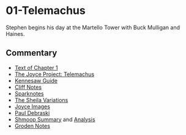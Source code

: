 # 01-Telemachus

Stephen begins his day at the Martello Tower with Buck Mulligan and Haines.

## Commentary

- [Text of Chapter 1](http://www.online-literature.com/james_joyce/ulysses/1/)
- [The Joyce Project: Telemachus](http://m.joyceproject.com/chapters/telem.html)
- [Kennesaw Guide](http://ksumail.kennesaw.edu/~mglosup/ulysses/telemachus.htm)
- [Cliff Notes](http://www.cliffsnotes.com/literature/u/ulysses/summary-and-analysis/chapter-1)
- [Sparknotes](http://www.sparknotes.com/lit/ulysses/section1.rhtml)
- [The Sheila Variations](http://www.sheilaomalley.com/?p=7543)
- [Joyce Images](http://www.joyceimages.com/chapter/01/)
- [Paul Debraski](http://ijustreadaboutthat.wordpress.com/2010/07/12/james-joyce-week-1-ulysses-1922/)
- [Shmoop Summary](http://www.shmoop.com/ulysses-joyce/episode-1-telemachus-summary.html) and [Analysis](http://www.shmoop.com/ulysses-joyce/telemachus-analysis-summary.html)
- [Groden Notes](http://michaelgroden.com/notes/open1.html)
